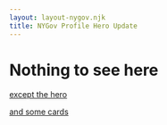 ```yaml
---
layout: layout-nygov.njk
title: NYGov Profile Hero Update
---
```



# Nothing to see here

<p><a href="./hero"> except the hero </a></p>

<p><a href="./default-cards"> and some cards </a></p>